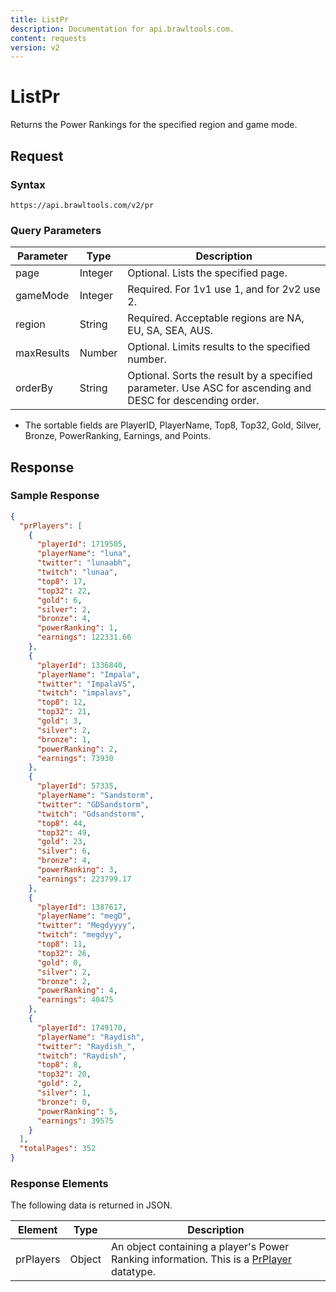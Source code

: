 ```yaml
---
title: ListPr
description: Documentation for api.brawltools.com.
content: requests
version: v2
---
```


# ListPr

Returns the Power Rankings for the specified region and game mode.

## Request

### Syntax

```url
https://api.brawltools.com/v2/pr
```

### Query Parameters

| Parameter  | Type    | Description                                                  |
| ---------- | ------- | ------------------------------------------------------------ |
| page       | Integer | Optional. Lists the specified page.                          |
| gameMode   | Integer | Required. For 1v1 use 1, and for 2v2 use 2.                  |
| region     | String  | Required. Acceptable regions are NA, EU, SA, SEA, AUS.       |
| maxResults | Number  | Optional. Limits results to the specified number.            |
| orderBy    | String  | Optional. Sorts the result by a specified parameter.  Use ASC for ascending and DESC for descending order. |

- The sortable fields are PlayerID, PlayerName, Top8, Top32, Gold, Silver, Bronze, PowerRanking, Earnings, and Points.

## Response

### Sample Response

```json
{
  "prPlayers": [
    {
      "playerId": 1719505,
      "playerName": "luna",
      "twitter": "lunaabh",
      "twitch": "lunaa",
      "top8": 17,
      "top32": 22,
      "gold": 6,
      "silver": 2,
      "bronze": 4,
      "powerRanking": 1,
      "earnings": 122331.66
    },
    {
      "playerId": 1336840,
      "playerName": "Impala",
      "twitter": "ImpalaVS",
      "twitch": "impalavs",
      "top8": 12,
      "top32": 21,
      "gold": 3,
      "silver": 2,
      "bronze": 1,
      "powerRanking": 2,
      "earnings": 73930
    },
    {
      "playerId": 57335,
      "playerName": "Sandstorm",
      "twitter": "GDSandstorm",
      "twitch": "Gdsandstorm",
      "top8": 44,
      "top32": 49,
      "gold": 23,
      "silver": 6,
      "bronze": 4,
      "powerRanking": 3,
      "earnings": 223799.17
    },
    {
      "playerId": 1387617,
      "playerName": "megD",
      "twitter": "Megdyyyy",
      "twitch": "megdyy",
      "top8": 11,
      "top32": 26,
      "gold": 0,
      "silver": 2,
      "bronze": 2,
      "powerRanking": 4,
      "earnings": 40475
    },
    {
      "playerId": 1749170,
      "playerName": "Raydish",
      "twitter": "Raydish_",
      "twitch": "Raydish",
      "top8": 8,
      "top32": 20,
      "gold": 2,
      "silver": 1,
      "bronze": 0,
      "powerRanking": 5,
      "earnings": 39575
    }
  ],
  "totalPages": 352
}
```

### Response Elements

The following data is returned in JSON.

| Element   | Type   | Description                                                  |
| --------- | ------ | ------------------------------------------------------------ |
| prPlayers | Object | An object containing a player's Power Ranking information. This is a <a href="../../datatypes/prplayer">PrPlayer</a> datatype. |
